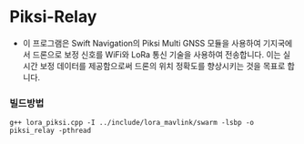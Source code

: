 # Piksi-Relay
- 이 프로그램은 Swift Navigation의 Piksi Multi GNSS 모듈을 사용하여 기지국에서 드론으로 보정 신호를 WiFi와 LoRa 통신 기술을 사용하여 전송합니다. 이는 실시간 보정 데이터를 제공함으로써 드론의 위치 정확도를 향상시키는 것을 목표로 합니다.

### 빌드방법

```
g++ lora_piksi.cpp -I ../include/lora_mavlink/swarm -lsbp -o piksi_relay -pthread
```
